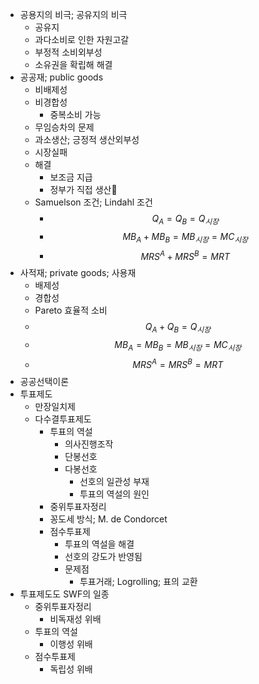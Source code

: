 - 공용지의 비극; 공유지의 비극
	- 공유지
	- 과다소비로 인한 자원고갈
	- 부정적 소비외부성
	- 소유권을 확립해 해결
- 공공재; public goods
	- 비배제성
	- 비경합성
		- 중복소비 가능
	- 무임승차의 문제
	- 과소생산; 긍정적 생산외부성
	- 시장실패
	- 해결
		- 보조금 지급
		- 정부가 직접 생산
	- Samuelson 조건; Lindahl 조건
		- $$Q_A = Q_B = Q_{시장}$$
		- $$MB_A + MB_B = MB_{시장} = MC_{시장}$$
		- $$MRS^A + MRS^B = MRT$$
- 사적재; private goods; 사용재
	- 배제성
	- 경합성
	- Pareto 효율적 소비
	- $$Q_A + Q_B = Q_{시장}$$
	- $$MB_A = MB_B = MB_{시장} = MC_{시장}$$
	- $$MRS^A = MRS^B = MRT$$
- 공공선택이론
- 투표제도
	- 만장일치제
	- 다수결투표제도
		- 투표의 역설
			- 의사진행조작
			- 단봉선호
			- 다봉선호
				- 선호의 일관성 부재
				- 투표의 역설의 원인
		- 중위투표자정리
		- 꽁도세 방식; M. de Condorcet
		- 점수투표제
			- 투표의 역설을 해결
			- 선호의 강도가 반영됨
			- 문제점
				- 투표거래; Logrolling; 표의 교환
- 투표제도도 SWF의 일종
	- 중위투표자정리
		- 비독재성 위배
	- 투표의 역설
		- 이행성 위배
	- 점수투표제
		- 독립성 위배